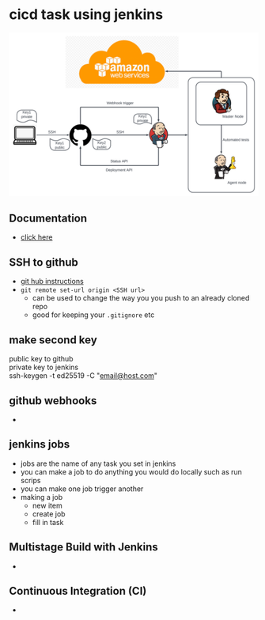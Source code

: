 # cicd task using jenkins
![jenkins pipeline](/Documentation/resources/jenkins_diagram.png)  

## Documentation
- [click here](/Documentation/docs/cicd.md)  

## SSH to github
- [git hub instructions](https://docs.github.com/en/authentication/connecting-to-github-with-ssh)
- `git remote set-url origin <SSH url>`
    - can be used to change the way you you push to an already cloned repo
    - good for keeping your `.gitignore` etc

## make second key
public key to github  
private key to jenkins  
ssh-keygen -t ed25519 -C "email@host.com"  

## github webhooks
-

## jenkins jobs
- jobs are the name of any task you set in jenkins
- you can make a job to do anything you would do locally such as run scrips
- you can make one job trigger another
- making a job
    - new item
    - create job
    - fill in task

## Multistage Build with Jenkins
- 

## Continuous Integration (CI)
- 